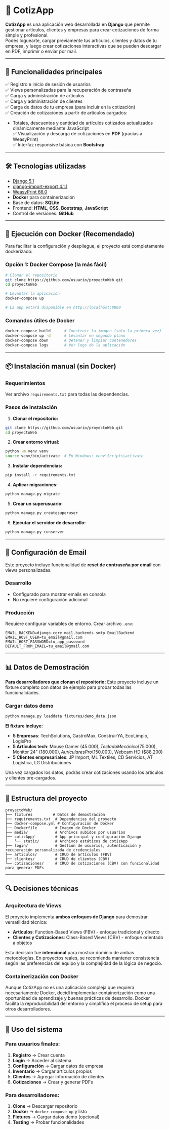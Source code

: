 # 📄 CotizApp

**CotizApp** es una aplicación web desarrollada en **Django** que permite gestionar artículos, clientes y empresas para crear cotizaciones de forma simple y profesional.  
Podés loguearte, cargar previamente tus artículos, clientes y datos de tu empresa, y luego crear cotizaciones interactivas que se pueden descargar en PDF, imprimir o enviar por mail. 

---

## 🚀 Funcionalidades principales

✅ Registro e inicio de sesión de usuarios  
✅ Views personalizadas para la recuperación de contraseña  
✅ Carga y administración de artículos  
✅ Carga y administración de clientes  
✅ Carga de datos de tu empresa (para incluir en la cotización)  
✅ Creación de cotizaciones a partir de artículos cargados:  
- Totales, descuentos y cantidad de artículos cotizados actualizados dinámicamente mediante JavaScript  
✅ Visualización y descarga de cotizaciones en **PDF** (gracias a WeasyPrint)  
✅ Interfaz responsive básica con **Bootstrap**

---

## 🛠️ Tecnologías utilizadas

- [Django 5.1](https://www.djangoproject.com/)
- [django-import-export 4.1.1](https://django-import-export.readthedocs.io/)
- [WeasyPrint 66.0](https://weasyprint.org/)
- **Docker** para containerización
- Base de datos: **SQLite**
- Frontend: **HTML**, **CSS**, **Bootstrap**, **JavaScript**
- Control de versiones: **GitHub**

---

## 🐳 Ejecución con Docker (Recomendado)

Para facilitar la configuración y despliegue, el proyecto está completamente dockerizado:

### Opción 1: Docker Compose (la más fácil)
```bash
# Clonar el repositorio
git clone https://github.com/usuario/proyectoWeb.git
cd proyectoWeb

# Levantar la aplicación
docker-compose up

# La app estará disponible en http://localhost:8000
```

### Comandos útiles de Docker
```bash
docker-compose build      # Construir la imagen (solo la primera vez)
docker-compose up -d      # Levantar en segundo plano
docker-compose down       # Detener y limpiar contenedores
docker-compose logs       # Ver logs de la aplicación
```

---

## 📦 Instalación manual (sin Docker)

### Requerimientos
Ver archivo `requirements.txt` para todas las dependencias.

### Pasos de instalación

1. **Clonar el repositorio:**
```bash
git clone https://github.com/usuario/proyectoWeb.git
cd proyectoWeb
```

2. **Crear entorno virtual:**
```bash
python -m venv venv
source venv/bin/activate  # En Windows: venv\Scripts\activate
```

3. **Instalar dependencias:**
```bash
pip install -r requirements.txt
```

4. **Aplicar migraciones:**
```bash
python manage.py migrate
```

5. **Crear un superusuario:**
```bash
python manage.py createsuperuser
```

6. **Ejecutar el servidor de desarrollo:**
```bash
python manage.py runserver
```

---

## 📧 Configuración de Email

Este proyecto incluye funcionalidad de **reset de contraseña por email** con views personalizadas.

### Desarrollo
- Configurado para mostrar emails en consola
- No requiere configuración adicional

### Producción
Requiere configurar variables de entorno. Crear archivo `.env`:

```env
EMAIL_BACKEND=django.core.mail.backends.smtp.EmailBackend
EMAIL_HOST_USER=tu_email@gmail.com
EMAIL_HOST_PASSWORD=tu_app_password
DEFAULT_FROM_EMAIL=tu_email@gmail.com
```

---

## 📊 Datos de Demostración

**Para desarrolladores que clonan el repositorio:** Este proyecto incluye un fixture completo con datos de ejemplo para probar todas las funcionalidades.

### Cargar datos demo
```bash
python manage.py loaddata fixtures/demo_data.json
```

**El fixture incluye:**
- **5 Empresas**: TechSolutions, GastroMax, ConstruirYA, EcoLimpio, LogisPro
- **5 Artículos tech**: Mouse Gamer ($45.000), Teclado Mecánico ($75.000), Monitor 24" ($180.000), Auriculares Pro ($150.000), Webcam HD ($88.200)
- **5 Clientes empresariales**: JP Import, ML Textiles, CD Servicios, AT Logística, LG Distribuciones

Una vez cargados los datos, podrás crear cotizaciones usando los artículos y clientes pre-cargados.

---

## 📁 Estructura del proyecto

```
proyectoWeb/
├── fixtures         # Datos de demostración  
├── requirements.txt  # Dependencias del proyecto 
├── docker-compose.yml # Configuración de Docker
├── Dockerfile        # Imagen de Docker
├── media/            # Archivos subidos por usuarios  
├── cotizApp/         # App principal y configuración Django
│   └── static/       # Archivos estáticos de cotizApp
├── login/            # Gestión de usuarios, autenticación y recuperación personalizada de credenciales
├── articulos/        # CRUD de artículos (FBV)
├── clientes/         # CRUD de clientes (CBV)
└── cotizaciones/     # CRUD de cotizaciones (CBV) con funcionalidad para generar PDFs
```

---

## 🔍 Decisiones técnicas

### Arquitectura de Views
El proyecto implementa **ambos enfoques de Django** para demostrar versatilidad técnica:

- **Artículos**: Function-Based Views (FBV) - enfoque tradicional y directo
- **Clientes y Cotizaciones**: Class-Based Views (CBV) - enfoque orientado a objetos

Esta decisión fue **intencional** para mostrar dominio de ambas metodologías. En proyectos reales, se recomienda mantener consistencia según las preferencias del equipo y la complejidad de la lógica de negocio.

### Containerización con Docker
Aunque CotizApp no es una aplicación compleja que requiera necesariamente Docker, decidí implementar containerización como una oportunidad de aprendizaje y buenas prácticas de desarrollo. Docker facilita la reproducibilidad del entorno y simplifica el proceso de setup para otros desarrolladores.

---

## 🎯 Uso del sistema

### Para usuarios finales:
1. **Registro** → Crear cuenta
2. **Login** → Acceder al sistema  
3. **Configuración** → Cargar datos de empresa
4. **Inventario** → Cargar artículos propios
5. **Clientes** → Agregar información de clientes
6. **Cotizaciones** → Crear y generar PDFs

### Para desarrolladores:
1. **Clone** → Descargar repositorio
2. **Docker** → `docker-compose up` y listo
3. **Fixtures** → Cargar datos demo (opcional)
4. **Testing** → Probar funcionalidades


